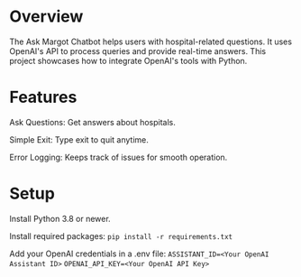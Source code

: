 # Overview

The Ask Margot Chatbot helps users with hospital-related questions. It uses OpenAI's API to process queries and provide real-time answers. This project showcases how to integrate OpenAI's tools with Python.

# Features

Ask Questions: Get answers about hospitals.

Simple Exit: Type exit to quit anytime.

Error Logging: Keeps track of issues for smooth operation.

# Setup

Install Python 3.8 or newer.

Install required packages:
`pip install -r requirements.txt`

Add your OpenAI credentials in a .env file:
```ASSISTANT_ID=<Your OpenAI Assistant ID>```
```OPENAI_API_KEY=<Your OpenAI API Key>```
